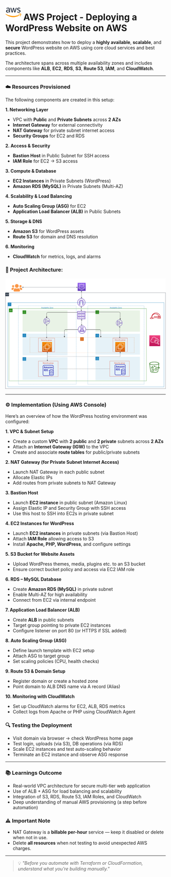 # <img src="https://github.com/devicons/devicon/blob/master/icons/amazonwebservices/amazonwebservices-original-wordmark.svg" alt="AWS" width="50"/> AWS Project - Deploying a WordPress Website on AWS

This project demonstrates how to deploy a **highly available**, **scalable**, and **secure** WordPress website on AWS using core cloud services and best practices.

The architecture spans across multiple availability zones and includes components like **ALB**, **EC2**, **RDS**, **S3**, **Route 53**, **IAM**, and **CloudWatch**.

---

### ☁️ Resources Provisioned
The following components are created in this setup:

**1. Networking Layer**  
- VPC with **Public** and **Private Subnets** across **2 AZs**  
- **Internet Gateway** for external connectivity  
- **NAT Gateway** for private subnet internet access  
- **Security Groups** for EC2 and RDS  

**2. Access & Security**  
- **Bastion Host** in Public Subnet for SSH access  
- **IAM Role** for EC2 → S3 access  

**3. Compute & Database**  
- **EC2 Instances** in Private Subnets (WordPress)  
- **Amazon RDS (MySQL)** in Private Subnets (Multi-AZ)  

**4. Scalability & Load Balancing**  
- **Auto Scaling Group (ASG)** for EC2  
- **Application Load Balancer (ALB)** in Public Subnets  

**5. Storage & DNS**  
- **Amazon S3** for WordPress assets  
- **Route 53** for domain and DNS resolution  

**6. Monitoring**  
- **CloudWatch** for metrics, logs, and alarms


### 🔧 Project Architecture:

![Architecture](https://github.com/ahsan598/devops-projects-hands-on/blob/main/project-2-aws-wordpress-setup/img/aws-wordpress-website-diagram.svg)

---

### ⚙️ Implementation (Using AWS Console)

Here’s an overview of how the WordPress hosting environment was configured:

**1. VPC & Subnet Setup**
- Create a custom **VPC** with **2 public** and **2 private** subnets across **2 AZs**
- Attach an **Internet Gateway (IGW)** to the VPC
- Create and associate **route tables** for public/private subnets

**2. NAT Gateway (for Private Subnet Internet Access)**
- Launch NAT Gateway in each public subnet
- Allocate Elastic IPs
- Add routes from private subnets to NAT Gateway

**3. Bastion Host**
- Launch **EC2 instance** in public subnet (Amazon Linux)
- Assign Elastic IP and Security Group with SSH access
- Use this host to SSH into EC2s in private subnet

**4. EC2 Instances for WordPress**
- Launch **EC2 instances** in private subnets (via Bastion Host)
- Attach **IAM Role** allowing access to S3
- Install **Apache, PHP, WordPress**, and configure settings

**5. S3 Bucket for Website Assets**
- Upload WordPress themes, media, plugins etc. to an S3 bucket
- Ensure correct bucket policy and access via EC2 IAM role

**6. RDS – MySQL Database**
- Create **Amazon RDS (MySQL)** in private subnet
- Enable Multi-AZ for high availability
- Connect from EC2 via internal endpoint

**7. Application Load Balancer (ALB)**
- Create **ALB** in public subnets
- Target group pointing to private EC2 instances
- Configure listener on port 80 (or HTTPS if SSL added)

**8. Auto Scaling Group (ASG)**
- Define launch template with EC2 setup
- Attach ASG to target group
- Set scaling policies (CPU, health checks)

**9. Route 53 & Domain Setup**
- Register domain or create a hosted zone
- Point domain to ALB DNS name via A record (Alias)

**10. Monitoring with CloudWatch**
- Set up CloudWatch alarms for EC2, ALB, RDS metrics
- Collect logs from Apache or PHP using CloudWatch Agent


### 🔍 Testing the Deployment

- Visit domain via browser → check WordPress home page
- Test login, uploads (via S3), DB operations (via RDS)
- Scale EC2 instances and test auto-scaling behavior
- Terminate an EC2 instance and observe ASG response

---

### 📚 Learnings Outcome

- Real-world VPC architecture for secure multi-tier web application
- Use of ALB + ASG for load balancing and scalability
- Integration of S3, RDS, Route 53, IAM Roles, and CloudWatch
- Deep understanding of manual AWS provisioning (a step before automation)


### ⚠️ Important Note
- NAT Gateway is a **billable per-hour** service — keep it disabled or delete when not in use.
- Delete **all resources** when not testing to avoid unexpected AWS charges.

---

> 💡 _"Before you automate with Terraform or CloudFormation, understand what you're building manually."_
